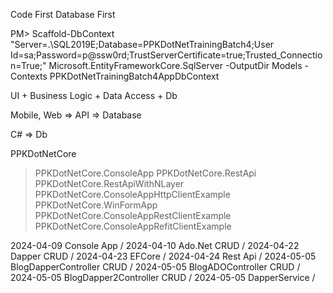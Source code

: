 Code First
Database First

PM> Scaffold-DbContext "Server=.\SQL2019E;Database=PPKDotNetTrainingBatch4;User Id=sa;Password=p@ssw0rd;TrustServerCertificate=true;Trusted_Connection=True;" Microsoft.EntityFrameworkCore.SqlServer -OutputDir Models -Contexts PPKDotNetTrainingBatch4AppDbContext


UI + Business Logic + Data Access + Db

Mobile, Web => API => Database

C# => Db

PPKDotNetCore
>PPKDotNetCore.ConsoleApp
>PPKDotNetCore.RestApi
>PPKDotNetCore.RestApiWithNLayer
>PPKDotNetCore.ConsoleAppHttpClientExample
>PPKDotNetCore.WinFormApp
>PPKDotNetCore.ConsoleAppRestClientExample
>PPKDotNetCore.ConsoleAppRefitClientExample

2024-04-09 Console App /
2024-04-10 Ado.Net CRUD /
2024-04-22 Dapper CRUD /
2024-04-23 EFCore /
2024-04-24 Rest Api /
2024-05-05 BlogDapperController CRUD /
2024-05-05 BlogADOController CRUD /
2024-05-05 BlogDapper2Controller CRUD /
2024-05-05 DapperService /